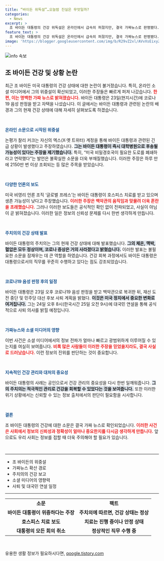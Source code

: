 ```yaml
---
title: “바이든 위독설”…오늘밤 진실은 무엇일까?
categories:
  - News
excerpt: >
  조 바이든 대통령의 건강 위독설은 온라인에서 급속히 퍼졌지만, 결국 가짜뉴스로 판명됐다. 주치의는 그의 건강 상태가 정상이라고 밝혔으며, 코로나19 음성 판정을 받은 사실도 확인됐다. 클릭하고 확인하세요!
feature_text: >
  조 바이든 대통령의 건강 위독설은 온라인에서 급속히 퍼졌지만, 결국 가짜뉴스로 판명됐다. 주치의는 그의 건강 상태가 정상이라고 밝혔으며, 코로나19 음성 판정을 받은 사실도 확인됐다. 클릭하고 확인하세요!
image: 'https://blogger.googleusercontent.com/img/b/R29vZ2xl/AVvXsEixyZcFfHzMRdzZMjFBmAUKJYCLCGyLL1o632UiGVXcaFdKo_bkvkuCioo0uUKlGfBVcT3P84aROyZIXSBEx3Aw5nCQ3pTgDom1WDC4m8eifvWiAmWEEVb4x6G_l8C0QH225ldMjyaFvpxGEBGNO37VmDTDMHGhJPq73UglMfDca1-0aw/s1600/blogspot.png'
---
```


<p><img src="https://blogger.googleusercontent.com/img/b/R29vZ2xl/AVvXsEixyZcFfHzMRdzZMjFBmAUKJYCLCGyLL1o632UiGVXcaFdKo_bkvkuCioo0uUKlGfBVcT3P84aROyZIXSBEx3Aw5nCQ3pTgDom1WDC4m8eifvWiAmWEEVb4x6G_l8C0QH225ldMjyaFvpxGEBGNO37VmDTDMHGhJPq73UglMfDca1-0aw/s1600/blogspot.png" alt="info 속보" /></p>

<h2 data-ke-size="size26">조 바이든 건강 및 상황 논란</h2>

<p data-ke-size="size16">최근 조 바이든 미국 대통령의 건강 상태에 대한 논란이 불거졌습니다. 특히, 온라인 소셜 미디어에서 그의 위중설이 확산되었고, 이러한 주장들은 빠르게 퍼져 나갔습니다. <b><span style="color: #ee2323;">한편, 이는 명백한 가짜 뉴스로 밝혀졌습니다.</span></b> 바이든 대통령은 23일(현지시간)에 코로나19 음성 판정을 받고 자택을 나섰습니다. 이 글에서는 바이든 대통령과 관련된 논란의 배경과 그의 현재 건강 상태에 대해 자세히 살펴보도록 하겠습니다.</p>

<p data-ke-size="size16">&nbsp;</p>

<p><b><span style="color: #1a5490;">온라인 소문으로 시작된 위중설</span></b></p>

<p data-ke-size="size16">논평가 찰리 커크는 자신의 엑스(X·옛 트위터) 계정을 통해 바이든 대통령과 관련된 긴급 상황이 발생했다고 주장하였습니다. <b><span style="background-color: #21538527;">그는 바이든 대통령이 즉시 대학병원으로 후송될 가능성이 있다는 주장을 제기했습니다.</span></b> 특히, “미국 비밀경호국이 필요한 도로를 폐쇄하라고 연락했다”는 발언은 불확실한 소문을 더욱 부채질했습니다. 이러한 주장은 하루 만에 2150만 번 이상 조회되는 등 많은 주목을 받았습니다.</p>

<p data-ke-size="size16">&nbsp;</p>

<p><b><span style="color: #1a5490;">다양한 언론의 보도</span></b></p>

<p data-ke-size="size16">미국 비영리 언론 조직 ‘글로벌 프레스’는 바이든 대통령이 호스피스 치료를 받고 있으며 생존 가능성이 낮다고 주장했습니다. <b><span style="color: #ee2323;">이러한 주장은 백악관의 움직임과 맞물려 더욱 혼란을 초래했습니다.</span></b> 그러나 이러한 보도들은 공식적인 확인 없이 전파되었고, 사실이 아님이 곧 밝혀졌습니다. 이러한 일은 정보의 신뢰성 문제를 다시 한번 생각하게 만듭니다.</p>

<p data-ke-size="size16">&nbsp;</p>

<p><b><span style="color: #1a5490;">주치의의 건강 상태 발표</span></b></p>

<p data-ke-size="size16">바이든 대통령의 주치의는 그의 현재 건강 상태에 대해 발표했습니다. <b><span style="background-color: #21538527;">그의 체온, 맥박, 혈압은 모두 정상이며, 코로나 증상은 거의 사라졌다고 밝혔습니다.</span></b> 이러한 발표는 불필요한 소문을 잠재우는 데 큰 역할을 하였습니다. 건강 회복 과정에서도 바이든 대통령은 대통령으로서의 직무를 꾸준히 수행하고 있다는 점도 강조되었습니다.</p>

<p data-ke-size="size16">&nbsp;</p>

<p><b><span style="color: #1a5490;">코로나19 음성 판정 후의 일정</span></b></p>

<p data-ke-size="size16">바이든 대통령은 23일 오후 코로나19 음성 판정을 받고 백악관으로 복귀한 뒤, 재선 도전 중단 및 민주당 대선 후보 사퇴 계획을 밝혔다. <b><span style="background-color: #21538527;">이것은 미국 정치에서 중요한 변화로 여겨집니다.</span></b> 그는 24일 오후 8시(한국시간 25일 오전 9시)에 대국민 연설을 통해 공식적으로 사퇴 의사를 밝힐 예정입니다.</p>

<p data-ke-size="size16">&nbsp;</p>

<p><b><span style="color: #1a5490;">가짜뉴스와 소셜 미디어의 영향</span></b></p>

<p data-ke-size="size16">이번 사건은 소셜 미디어에서의 정보 전파가 얼마나 빠르고 광범위하게 이루어질 수 있는지를 여실히 보여줍니다. <b><span style="color: #ee2323;">비록 많은 사람들이 이러한 주장을 믿었을지라도, 결국 사실로 드러났습니다.</span></b> 이런 정보의 진위를 판단하는 것이 중요합니다.</p>

<p data-ke-size="size16">&nbsp;</p>

<p><b><span style="color: #1a5490;">지속적인 건강 관리와 대처의 중요성</span></b></p>

<p data-ke-size="size16">바이든 대통령의 사례는 공인으로서 건강 관리의 중요성을 다시 한번 일깨워줍니다. <b><span style="background-color: #21538527;">그의 주치의는 적극적인 관리로 건강을 회복할 수 있었다는 것을 보여줍니다.</span></b> 또한 이러한 위기 상황에서는 신뢰할 수 있는 정보 출처에서의 판단이 필요함을 시사합니다.</p>

<p data-ke-size="size16">&nbsp;</p>

<p><b><span style="color: #1a5490;">결론</span></b></p>

<p data-ke-size="size16">조 바이든 대통령의 건강에 대한 소문은 결국 가짜 뉴스로 확인되었습니다. <b><span style="color: #ee2323;">이러한 사건은 사회에서 정보의 신뢰성과 정확성이 얼마나 중요한지를 다시금 생각하게 만듭니다.</span></b> 앞으로도 우리 사회는 정보를 접할 때 더욱 주의해야 할 필요가 있습니다.</p>

<p data-ke-size="size16">&nbsp;</p>

<hr />

<ul>
  <li>조 바이든의 위중설</li>
  <li>가짜뉴스 확산 경로</li>
  <li>주치의의 건강 보고</li>
  <li>소셜 미디어의 영향력</li>
  <li>사퇴 및 대국민 연설 일정</li>
</ul>

<hr />

<table>
  <tr>
    <td style="text-align: center; height: 17px;"><b>소문</b></td>
    <td style="text-align: center; height: 17px;"><b>팩트</b></td>
  </tr>
  <tr>
    <td style="text-align: center; height: 17px;"><b>바이든 대통령이 위중하다는 주장</b></td>
    <td style="text-align: center; height: 17px;"><b>주치의에 따르면, 건강 상태는 정상</b></td>
  </tr>
  <tr>
    <td style="text-align: center; height: 17px;"><b>호스피스 치료 보도</b></td>
    <td style="text-align: center; height: 17px;"><b>치료는 진행 중이나 안정 상태</b></td>
  </tr>
  <tr>
    <td style="text-align: center; height: 17px;"><b>대통령의 모든 회의 취소</b></td>
    <td style="text-align: center; height: 17px;"><b>정상적인 직무 수행 중</b></td>
  </tr>
</table>

<p data-ke-size="size16">&nbsp;</p>
유용한 생활 정보가 필요하시다면, <a href="https://qoogle.tistory.com" rel="dofollow">qoogle.tistory.com</a>


